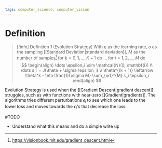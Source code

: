 ```yaml
---
tags: computer_science, computer_vision
---
```


# Definition

> [!info] Definition 1 (Evolution Strategy)
> With $\eta$ as the learning rate, $\sigma$ as the sampling [[Standard Deviation|standard deviation]], $M$ as the number of samples[^1]
> for $k=0, 1, ..., K-1$ do
> ...	for $i=1, 2, ..., M$ do
> $$
> \begin{align}
> \dots \epsilon_i \sim \mathcal{N}(0, \mathbf{I}) \\
> \dots s_i = J(\theta + \sigma \epsilon_i) \\
> \theta^{(k + 1)} \leftarrow \theta^k - \eta \frac{1}{\sigma M} \sum_{i=1}^{M} s_i \epsilon_i
> \end{align}
> $$

Evolution Strategy is used when the [[Gradient Descent|gradient descent]] struggles, such as with functions with near-zero [[Gradient|gradients]]. The algorithms tries different perturbations $\epsilon_i$ to see which one leads to the lower loss and moves towards the $\epsilon_i$'s that decrease the loss.

#TODO 
- Understand what this means and do a simple write up

[^1]: https://visionbook.mit.edu/gradient_descent.html